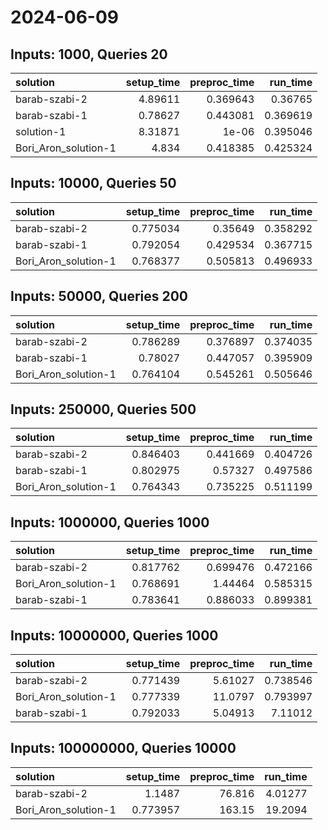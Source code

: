 # 2024-06-09

## Inputs: 1000, Queries 20

| solution             |   setup_time |   preproc_time |   run_time |
|:---------------------|-------------:|---------------:|-----------:|
| barab-szabi-2        |      4.89611 |       0.369643 |   0.36765  |
| barab-szabi-1        |      0.78627 |       0.443081 |   0.369619 |
| solution-1           |      8.31871 |       1e-06    |   0.395046 |
| Bori_Aron_solution-1 |      4.834   |       0.418385 |   0.425324 |

## Inputs: 10000, Queries 50

| solution             |   setup_time |   preproc_time |   run_time |
|:---------------------|-------------:|---------------:|-----------:|
| barab-szabi-2        |     0.775034 |       0.35649  |   0.358292 |
| barab-szabi-1        |     0.792054 |       0.429534 |   0.367715 |
| Bori_Aron_solution-1 |     0.768377 |       0.505813 |   0.496933 |

## Inputs: 50000, Queries 200

| solution             |   setup_time |   preproc_time |   run_time |
|:---------------------|-------------:|---------------:|-----------:|
| barab-szabi-2        |     0.786289 |       0.376897 |   0.374035 |
| barab-szabi-1        |     0.78027  |       0.447057 |   0.395909 |
| Bori_Aron_solution-1 |     0.764104 |       0.545261 |   0.505646 |

## Inputs: 250000, Queries 500

| solution             |   setup_time |   preproc_time |   run_time |
|:---------------------|-------------:|---------------:|-----------:|
| barab-szabi-2        |     0.846403 |       0.441669 |   0.404726 |
| barab-szabi-1        |     0.802975 |       0.57327  |   0.497586 |
| Bori_Aron_solution-1 |     0.764343 |       0.735225 |   0.511199 |

## Inputs: 1000000, Queries 1000

| solution             |   setup_time |   preproc_time |   run_time |
|:---------------------|-------------:|---------------:|-----------:|
| barab-szabi-2        |     0.817762 |       0.699476 |   0.472166 |
| Bori_Aron_solution-1 |     0.768691 |       1.44464  |   0.585315 |
| barab-szabi-1        |     0.783641 |       0.886033 |   0.899381 |

## Inputs: 10000000, Queries 1000

| solution             |   setup_time |   preproc_time |   run_time |
|:---------------------|-------------:|---------------:|-----------:|
| barab-szabi-2        |     0.771439 |        5.61027 |   0.738546 |
| Bori_Aron_solution-1 |     0.777339 |       11.0797  |   0.793997 |
| barab-szabi-1        |     0.792033 |        5.04913 |   7.11012  |

## Inputs: 100000000, Queries 10000

| solution             |   setup_time |   preproc_time |   run_time |
|:---------------------|-------------:|---------------:|-----------:|
| barab-szabi-2        |     1.1487   |         76.816 |    4.01277 |
| Bori_Aron_solution-1 |     0.773957 |        163.15  |   19.2094  |